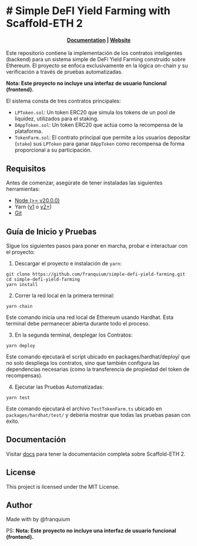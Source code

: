 # # Simple DeFI Yield Farming with Scaffold-ETH 2

<h4 align="center">
  <a href="https://docs.scaffoldeth.io">Documentation</a> |
  <a href="https://scaffoldeth.io">Website</a>
</h4>

Este repositorio contiene la implementación de los contratos inteligentes (backend) para un sistema simple de DeFi Yield Farming construido sobre Ethereum. El proyecto se enfoca exclusivamente en la lógica on-chain y su verificación a través de pruebas automatizadas.

**Nota: Este proyecto no incluye una interfaz de usuario funcional (frontend).**

El sistema consta de tres contratos principales:
* `LPToken.sol`: Un token ERC20 que simula los tokens de un pool de liquidez, utilizados para el staking.
* `DAppToken.sol`: Un token ERC20 que actúa como la recompensa de la plataforma.
* `TokenFarm.sol`: El contrato principal que permite a los usuarios depositar (`stake`) sus `LPToken` para ganar `DAppToken` como recompensa de forma proporcional a su participación.

## Requisitos 

Antes de comenzar, asegúrate de tener instaladas las siguientes herramientas:

* [Node (>= v20.0.0)](https://nodejs.org/en/download/)
* Yarn ([v1](https://classic.yarnpkg.com/en/docs/install/) o [v2+](https://yarnpkg.com/getting-started/install))
* [Git](https://git-scm.com/downloads)

## Guía de Inicio y Pruebas

Sigue los siguientes pasos para poner en marcha, probar e interactuar con el proyecto:

1.  Descargar el proyecto e instalación de `yarn`:

```
git clone https://github.com/franquium/simple-defi-yield-farming.git
cd simple-defi-yield-farming
yarn install
```

2. Correr la red local en la primera terminal:

```
yarn chain
```

Este comando inicia una red local de Ethereum usando Hardhat. Esta terminal debe permanecer abierta durante todo el proceso.

3. En la segunda terminal, desplegar los Contratos:

```
yarn deploy
```

Este comando ejecutará el script ubicado en packages/hardhat/deploy/ que no solo despliega los contratos, sino que también configura las dependencias necesarias (como la transferencia de propiedad del token de recompensas).

4.  Ejecutar las Pruebas Automatizadas:

```
yarn test
```

Este comando ejecutará el archivo `TestTokenFarm.ts` ubicado en `packages/hardhat/test/` y debería mostrar que todas las pruebas pasan con éxito.




## Documentación

Visitar [docs](https://docs.scaffoldeth.io) para tener la documentación completa sobre Scaffold-ETH 2.

## License
This project is licensed under the MIT License.

## Author
Made with by @franquium

PS: **Nota: Este proyecto no incluye una interfaz de usuario funcional (frontend).**


